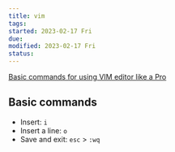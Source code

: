 ```yaml
---
title: vim
tags:   
started: 2023-02-17 Fri
due: 
modified: 2023-02-17 Fri
status: 
---
```

[Basic commands for using VIM editor like a Pro](https://iq.opengenus.org/basic-commands-for-vim-editor/)
## Basic commands
- Insert: `i`
- Insert a line: `o`
- Save and exit: `esc` > `:wq`